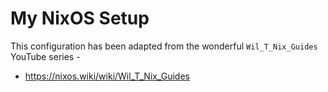 # My NixOS Setup

This configuration has been adapted from the wonderful `Wil_T_Nix_Guides` YouTube series -

- https://nixos.wiki/wiki/Wil_T_Nix_Guides
